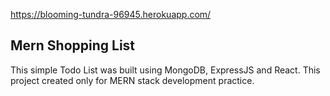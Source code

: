 https://blooming-tundra-96945.herokuapp.com/

## Mern Shopping List

This simple Todo List was built using MongoDB, ExpressJS and React. This project created only for MERN stack development practice.
